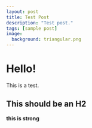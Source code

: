 ```yaml
---
layout: post
title: Test Post
description: "Test post."
tags: [sample post]
image:
  background: triangular.png
---
```


# Hello!
This is a test.

## This should be an H2

**this is strong**
